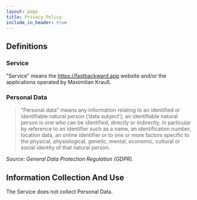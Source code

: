 ```yaml
---
layout: page
title: Privacy Policy
include_in_header: true
---
```


## Definitions

### Service
"Service" means the https://fastbackward.app website and/or the applications operated by Maximilian Krauß.

### Personal Data
> "Personal data" means any information relating to an identified or identifiable natural person (‘data subject’); an identifiable natural person is one who can be identified, directly or indirectly, in particular by reference to an identifier such as a name, an identification number, location data, an online identifier or to one or more factors specific to the physical, physiological, genetic, mental, economic, cultural or social identity of that natural person.

_Source: General Data Protection Regulation (GDPR)._

## Information Collection And Use

The Service does not collect Personal Data.
